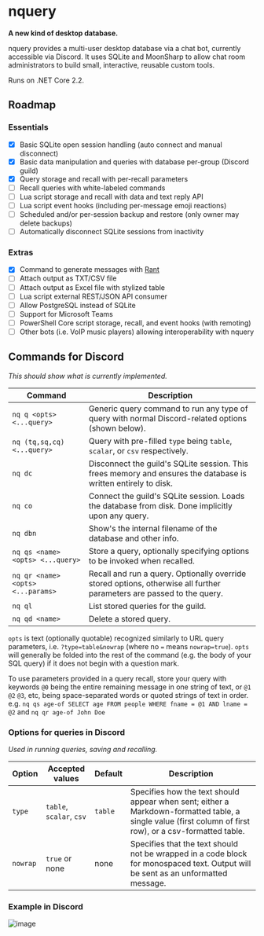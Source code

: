 # nquery

**A new kind of desktop database.**

nquery provides a multi-user desktop database via a chat bot, currently accessible via Discord. It uses SQLite and MoonSharp to allow chat room administrators to build small, interactive, reusable custom tools.

Runs on .NET Core 2.2.

## Roadmap

### Essentials

- [x] Basic SQLite open session handling (auto connect and manual disconnect)
- [x] Basic data manipulation and queries with database per-group (Discord guild)
- [x] Query storage and recall with per-recall parameters
- [ ] Recall queries with white-labeled commands
- [ ] Lua script storage and recall with data and text reply API
- [ ] Lua script event hooks (including per-message emoji reactions)
- [ ] Scheduled and/or per-session backup and restore (only owner may delete backups)
- [ ] Automatically disconnect SQLite sessions from inactivity

### Extras

- [x] Command to generate messages with [Rant](https://github.com/TheBerkin/rant)
- [ ] Attach output as TXT/CSV file
- [ ] Attach output as Excel file with stylized table
- [ ] Lua script external REST/JSON API consumer
- [ ] Allow PostgreSQL instead of SQLite
- [ ] Support for Microsoft Teams
- [ ] PowerShell Core script storage, recall, and event hooks (with remoting)
- [ ] Other bots (i.e. VoIP music players) allowing interoperability with nquery

## Commands for Discord

*This should show what is currently implemented.*

| Command                           | Description                                                                                                           |
| --------------------------------- | --------------------------------------------------------------------------------------------------------------------- |
| `nq q <opts> <...query>`          | Generic query command to run any type of query with normal Discord-related options (shown below).                     |
| `nq (tq,sq,cq) <...query>`        | Query with pre-filled `type` being `table`, `scalar`, or `csv` respectively.                                          |
| `nq dc`                           | Disconnect the guild's SQLite session. This frees memory and ensures the database is written entirely to disk.        |
| `nq co`                           | Connect the guild's SQLite session. Loads the database from disk. Done implicitly upon any query.                     |
| `nq dbn`                          | Show's the internal filename of the database and other info.                                                          |
| `nq qs <name> <opts> <...query>`  | Store a query, optionally specifying options to be invoked when recalled.                                             |
| `nq qr <name> <opts> <...params>` | Recall and run a query. Optionally override stored options, otherwise all further parameters are passed to the query. |
| `nq ql`                           | List stored queries for the guild.                                                                                    |
| `nq qd <name>`                    | Delete a stored query.                                                                                                |

`opts` is text (optionally quotable) recognized similarly to URL query parameters, i.e. `?type=table&nowrap` (where no `=` means `nowrap=true`). `opts` will generally be folded into the rest of the command (e.g. the body of your SQL query) if it does not begin with a question mark.

To use parameters provided in a query recall, store your query with keywords `@0` being the entire remaining message in one string of text, or `@1` `@2` `@3`, etc, being space-separated words or quoted strings of text in order. e.g. `nq qs age-of SELECT age FROM people WHERE fname = @1 AND lname = @2` and `nq qr age-of John Doe`

### Options for queries in Discord

*Used in running queries, saving and recalling.*

| Option   | Accepted values          | Default | Description                                                                                                                                              |
| -------- | ------------------------ | ------- | -------------------------------------------------------------------------------------------------------------------------------------------------------- |
| `type`   | `table`, `scalar`, `csv` | `table` | Specifies how the text should appear when sent; either a Markdown-formatted table, a single value (first column of first row), or a csv-formatted table. |
| `nowrap` | `true` or none           | none    | Specifies that the text should not be wrapped in a code block for monospaced text. Output will be sent as an unformatted message.                        |

### Example in Discord

![image](https://user-images.githubusercontent.com/37567272/64517669-6b719f00-d2b6-11e9-9d32-468cb23f12b9.png)
